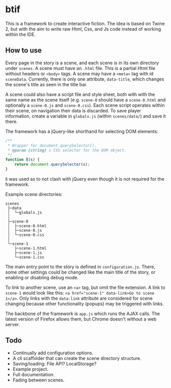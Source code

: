 # btif

This is a framework to create interactive fiction. The idea is based on Twine 2, but with the aim to write raw Html, Css, and Js code instead of working within the IDE.

## How to use

Every page in the story is a scene, and each scene is in its own directory under `scenes`. A scene must have an `.html` file. This is a partial Html file without headers or `<body>` tags. A scene may have a `<meta>` tag with id `sceneData`. Currently, there is only one attribute, `data-title`, which changes the scene's title as seen in the title bar.

A scene could also have a script file and style sheet, both with with the same name as the scene itself (e.g. `scene-0` should have a `scene-0.html` and optionally a `scene-0.js` and `scene-0.css`). Each scene script operates within their scene, on navigation their data is discarded. To save player information, create a variable in `globals.js` (within `scenes/data/`) and save it there.

The framework has a jQuery-like shorthand for selecting DOM elements:
```js
/**
 * Wrapper for document.querySelector().
 * @param {string} s CSS selector for the DOM object.
 */
function ß(s) {
    return document.querySelector(s);
}
```
`ß` was used as to not clash with jQuery even though it is not required for the framework.

Example scene directories:

```
scenes
 ├─data
 │  └─globals.js
 │
 ├─scene-0
 │  ├─scene-0.html
 │  ├─scene-0.js
 │  └─scene-0.css
 │
 └─scene-1
    ├─scene-1.html
    ├─scene-1.js
    └─scene-1.css
```

The main entry point to the story is defined in `configuration.js`. There, some other settings could be changed like the main title of the story, or enabling or disabling debug mode.

To link to another scene, use an `<a>` tag, but omit the file extension. A link to `scene-1` would look like this: `<a href="scene-1" data-link>Go to scene 1</a>`. Only links with the `data-link` attribute are considered for scene changing because other functionality (popups) may be triggered with links.

The backbone of the framework is `app.js` which runs the AJAX calls. The latest version of Firefox allows them, but Chrome doesn't without a web server.

## Todo

- Continually add configuration options.
- A cli scaffolder that can create the scene directory structure.
- Saving/loading: File API? LocalStorage?
- Example project.
- Full documentation.
- Fading between scenes.
